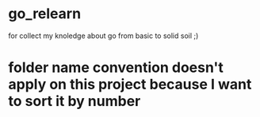 # go_relearn
for collect my knoledge about go from basic to solid soil ;)
# folder name convention doesn't apply on this project because I want to sort it by number 
